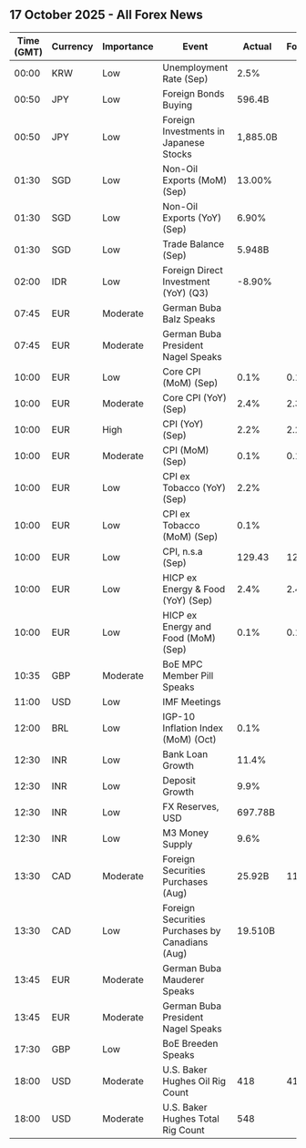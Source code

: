 ## 17 October 2025 - All Forex News

| Time (GMT) | Currency | Importance | Event | Actual | Forecast | Previous |
|------|----------|------------|-------|--------|----------|----------|
| 00:00 | KRW | Low | Unemployment Rate (Sep) | 2.5% |  | 2.6% |
| 00:50 | JPY | Low | Foreign Bonds Buying | 596.4B |  | -923.0B |
| 00:50 | JPY | Low | Foreign Investments in Japanese Stocks | 1,885.0B |  | 2,476.1B |
| 01:30 | SGD | Low | Non-Oil Exports (MoM) (Sep) | 13.00% |  | -9.10% |
| 01:30 | SGD | Low | Non-Oil Exports (YoY) (Sep) | 6.90% |  | -11.50% |
| 01:30 | SGD | Low | Trade Balance (Sep) | 5.948B |  | 4.990B |
| 02:00 | IDR | Low | Foreign Direct Investment (YoY) (Q3) | -8.90% |  | -7.00% |
| 07:45 | EUR | Moderate | German Buba Balz Speaks |  |  |  |
| 07:45 | EUR | Moderate | German Buba President Nagel Speaks |  |  |  |
| 10:00 | EUR | Low | Core CPI (MoM) (Sep) | 0.1% | 0.1% | 0.3% |
| 10:00 | EUR | Moderate | Core CPI (YoY) (Sep) | 2.4% | 2.3% | 2.3% |
| 10:00 | EUR | High | CPI (YoY) (Sep) | 2.2% | 2.2% | 2.0% |
| 10:00 | EUR | Moderate | CPI (MoM) (Sep) | 0.1% | 0.1% | 0.1% |
| 10:00 | EUR | Low | CPI ex Tobacco (YoY) (Sep) | 2.2% |  | 2.0% |
| 10:00 | EUR | Low | CPI ex Tobacco (MoM) (Sep) | 0.1% |  | 0.1% |
| 10:00 | EUR | Low | CPI, n.s.a (Sep) | 129.43 | 129.42 | 129.31 |
| 10:00 | EUR | Low | HICP ex Energy & Food (YoY) (Sep) | 2.4% | 2.4% | 2.3% |
| 10:00 | EUR | Low | HICP ex Energy and Food (MoM) (Sep) | 0.1% | 0.1% | 0.3% |
| 10:35 | GBP | Moderate | BoE MPC Member Pill Speaks |  |  |  |
| 11:00 | USD | Low | IMF Meetings |  |  |  |
| 12:00 | BRL | Low | IGP-10 Inflation Index (MoM) (Oct) | 0.1% |  | 0.2% |
| 12:30 | INR | Low | Bank Loan Growth | 11.4% |  | 10.4% |
| 12:30 | INR | Low | Deposit Growth | 9.9% |  | 9.5% |
| 12:30 | INR | Low | FX Reserves, USD | 697.78B |  | 699.96B |
| 12:30 | INR | Low | M3 Money Supply | 9.6% |  | 9.5% |
| 13:30 | CAD | Moderate | Foreign Securities Purchases (Aug) | 25.92B | 11.61B | 26.66B |
| 13:30 | CAD | Low | Foreign Securities Purchases by Canadians (Aug) | 19.510B |  | 17.360B |
| 13:45 | EUR | Moderate | German Buba Mauderer Speaks |  |  |  |
| 13:45 | EUR | Moderate | German Buba President Nagel Speaks |  |  |  |
| 17:30 | GBP | Low | BoE Breeden Speaks |  |  |  |
| 18:00 | USD | Moderate | U.S. Baker Hughes Oil Rig Count | 418 | 417 | 418 |
| 18:00 | USD | Moderate | U.S. Baker Hughes Total Rig Count | 548 |  | 547 |
